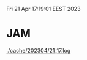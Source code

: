 Fri 21 Apr 17:19:01 EEST 2023
# JAM
<a href='./cache/202304/21_17.log'>./cache/202304/21_17.log</a>
